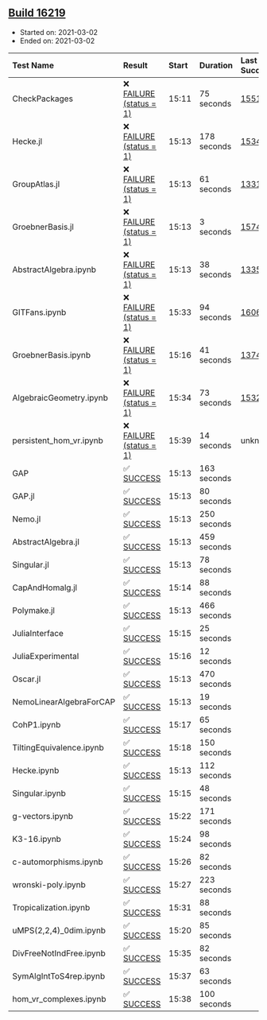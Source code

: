 ## [Build 16219](https://oscarci.mathematik.uni-kl.de/job/oscar/16219/)

* Started on: 2021-03-02
* Ended on: 2021-03-02

| Test Name    | Result | Start | Duration | Last Success | First Failure |
|:-------------|:-------|:------|:---------|:-------------|:--------------|
| CheckPackages | ❌ [FAILURE (status = 1)](https://oscarci.mathematik.uni-kl.de/job/oscar/16219/artifact/logs/build-16219/CheckPackages.log) | 15:11 | 75 seconds | [15514](https://oscarci.mathematik.uni-kl.de/job/oscar/15514/) | [15515](https://oscarci.mathematik.uni-kl.de/job/oscar/15515/) |
| Hecke.jl | ❌ [FAILURE (status = 1)](https://oscarci.mathematik.uni-kl.de/job/oscar/16219/artifact/logs/build-16219/Hecke.jl.log) | 15:13 | 178 seconds | [15344](https://oscarci.mathematik.uni-kl.de/job/oscar/15344/) | [15348](https://oscarci.mathematik.uni-kl.de/job/oscar/15348/) |
| GroupAtlas.jl | ❌ [FAILURE (status = 1)](https://oscarci.mathematik.uni-kl.de/job/oscar/16219/artifact/logs/build-16219/GroupAtlas.jl.log) | 15:13 | 61 seconds | [13311](https://oscarci.mathematik.uni-kl.de/job/oscar/13311/) | [13312](https://oscarci.mathematik.uni-kl.de/job/oscar/13312/) |
| GroebnerBasis.jl | ❌ [FAILURE (status = 1)](https://oscarci.mathematik.uni-kl.de/job/oscar/16219/artifact/logs/build-16219/GroebnerBasis.jl.log) | 15:13 | 3 seconds | [15745](https://oscarci.mathematik.uni-kl.de/job/oscar/15745/) | [15746](https://oscarci.mathematik.uni-kl.de/job/oscar/15746/) |
| AbstractAlgebra.ipynb | ❌ [FAILURE (status = 1)](https://oscarci.mathematik.uni-kl.de/job/oscar/16219/artifact/logs/build-16219/AbstractAlgebra.ipynb.log) | 15:13 | 38 seconds | [13355](https://oscarci.mathematik.uni-kl.de/job/oscar/13355/) | [13356](https://oscarci.mathematik.uni-kl.de/job/oscar/13356/) |
| GITFans.ipynb | ❌ [FAILURE (status = 1)](https://oscarci.mathematik.uni-kl.de/job/oscar/16219/artifact/logs/build-16219/GITFans.ipynb.log) | 15:33 | 94 seconds | [16068](https://oscarci.mathematik.uni-kl.de/job/oscar/16068/) | [16069](https://oscarci.mathematik.uni-kl.de/job/oscar/16069/) |
| GroebnerBasis.ipynb | ❌ [FAILURE (status = 1)](https://oscarci.mathematik.uni-kl.de/job/oscar/16219/artifact/logs/build-16219/GroebnerBasis.ipynb.log) | 15:16 | 41 seconds | [13748](https://oscarci.mathematik.uni-kl.de/job/oscar/13748/) | [13749](https://oscarci.mathematik.uni-kl.de/job/oscar/13749/) |
| AlgebraicGeometry.ipynb | ❌ [FAILURE (status = 1)](https://oscarci.mathematik.uni-kl.de/job/oscar/16219/artifact/logs/build-16219/AlgebraicGeometry.ipynb.log) | 15:34 | 73 seconds | [15322](https://oscarci.mathematik.uni-kl.de/job/oscar/15322/) | [15323](https://oscarci.mathematik.uni-kl.de/job/oscar/15323/) |
| persistent_hom_vr.ipynb | ❌ [FAILURE (status = 1)](https://oscarci.mathematik.uni-kl.de/job/oscar/16219/artifact/logs/build-16219/persistent_hom_vr.ipynb.log) | 15:39 | 14 seconds | unknown | unknown |
| GAP | ✅ [SUCCESS](https://oscarci.mathematik.uni-kl.de/job/oscar/16219/artifact/logs/build-16219/GAP.log) | 15:13 | 163 seconds |  |  |
| GAP.jl | ✅ [SUCCESS](https://oscarci.mathematik.uni-kl.de/job/oscar/16219/artifact/logs/build-16219/GAP.jl.log) | 15:13 | 80 seconds |  |  |
| Nemo.jl | ✅ [SUCCESS](https://oscarci.mathematik.uni-kl.de/job/oscar/16219/artifact/logs/build-16219/Nemo.jl.log) | 15:13 | 250 seconds |  |  |
| AbstractAlgebra.jl | ✅ [SUCCESS](https://oscarci.mathematik.uni-kl.de/job/oscar/16219/artifact/logs/build-16219/AbstractAlgebra.jl.log) | 15:13 | 459 seconds |  |  |
| Singular.jl | ✅ [SUCCESS](https://oscarci.mathematik.uni-kl.de/job/oscar/16219/artifact/logs/build-16219/Singular.jl.log) | 15:13 | 78 seconds |  |  |
| CapAndHomalg.jl | ✅ [SUCCESS](https://oscarci.mathematik.uni-kl.de/job/oscar/16219/artifact/logs/build-16219/CapAndHomalg.jl.log) | 15:14 | 88 seconds |  |  |
| Polymake.jl | ✅ [SUCCESS](https://oscarci.mathematik.uni-kl.de/job/oscar/16219/artifact/logs/build-16219/Polymake.jl.log) | 15:13 | 466 seconds |  |  |
| JuliaInterface | ✅ [SUCCESS](https://oscarci.mathematik.uni-kl.de/job/oscar/16219/artifact/logs/build-16219/JuliaInterface.log) | 15:15 | 25 seconds |  |  |
| JuliaExperimental | ✅ [SUCCESS](https://oscarci.mathematik.uni-kl.de/job/oscar/16219/artifact/logs/build-16219/JuliaExperimental.log) | 15:16 | 12 seconds |  |  |
| Oscar.jl | ✅ [SUCCESS](https://oscarci.mathematik.uni-kl.de/job/oscar/16219/artifact/logs/build-16219/Oscar.jl.log) | 15:13 | 470 seconds |  |  |
| NemoLinearAlgebraForCAP | ✅ [SUCCESS](https://oscarci.mathematik.uni-kl.de/job/oscar/16219/artifact/logs/build-16219/NemoLinearAlgebraForCAP.log) | 15:13 | 19 seconds |  |  |
| CohP1.ipynb | ✅ [SUCCESS](https://oscarci.mathematik.uni-kl.de/job/oscar/16219/artifact/logs/build-16219/CohP1.ipynb.log) | 15:17 | 65 seconds |  |  |
| TiltingEquivalence.ipynb | ✅ [SUCCESS](https://oscarci.mathematik.uni-kl.de/job/oscar/16219/artifact/logs/build-16219/TiltingEquivalence.ipynb.log) | 15:18 | 150 seconds |  |  |
| Hecke.ipynb | ✅ [SUCCESS](https://oscarci.mathematik.uni-kl.de/job/oscar/16219/artifact/logs/build-16219/Hecke.ipynb.log) | 15:13 | 112 seconds |  |  |
| Singular.ipynb | ✅ [SUCCESS](https://oscarci.mathematik.uni-kl.de/job/oscar/16219/artifact/logs/build-16219/Singular.ipynb.log) | 15:15 | 48 seconds |  |  |
| g-vectors.ipynb | ✅ [SUCCESS](https://oscarci.mathematik.uni-kl.de/job/oscar/16219/artifact/logs/build-16219/g-vectors.ipynb.log) | 15:22 | 171 seconds |  |  |
| K3-16.ipynb | ✅ [SUCCESS](https://oscarci.mathematik.uni-kl.de/job/oscar/16219/artifact/logs/build-16219/K3-16.ipynb.log) | 15:24 | 98 seconds |  |  |
| c-automorphisms.ipynb | ✅ [SUCCESS](https://oscarci.mathematik.uni-kl.de/job/oscar/16219/artifact/logs/build-16219/c-automorphisms.ipynb.log) | 15:26 | 82 seconds |  |  |
| wronski-poly.ipynb | ✅ [SUCCESS](https://oscarci.mathematik.uni-kl.de/job/oscar/16219/artifact/logs/build-16219/wronski-poly.ipynb.log) | 15:27 | 223 seconds |  |  |
| Tropicalization.ipynb | ✅ [SUCCESS](https://oscarci.mathematik.uni-kl.de/job/oscar/16219/artifact/logs/build-16219/Tropicalization.ipynb.log) | 15:31 | 88 seconds |  |  |
| uMPS(2,2,4)_0dim.ipynb | ✅ [SUCCESS](https://oscarci.mathematik.uni-kl.de/job/oscar/16219/artifact/logs/build-16219/uMPS-2-2-4-_0dim.ipynb.log) | 15:20 | 85 seconds |  |  |
| DivFreeNotIndFree.ipynb | ✅ [SUCCESS](https://oscarci.mathematik.uni-kl.de/job/oscar/16219/artifact/logs/build-16219/DivFreeNotIndFree.ipynb.log) | 15:35 | 82 seconds |  |  |
| SymAlgIntToS4rep.ipynb | ✅ [SUCCESS](https://oscarci.mathematik.uni-kl.de/job/oscar/16219/artifact/logs/build-16219/SymAlgIntToS4rep.ipynb.log) | 15:37 | 63 seconds |  |  |
| hom_vr_complexes.ipynb | ✅ [SUCCESS](https://oscarci.mathematik.uni-kl.de/job/oscar/16219/artifact/logs/build-16219/hom_vr_complexes.ipynb.log) | 15:38 | 100 seconds |  |  |
